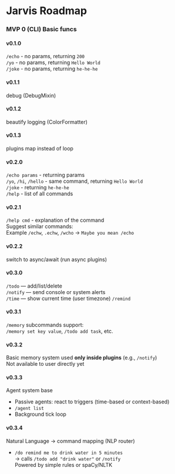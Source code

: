 # Jarvis Roadmap

### MVP 0 (CLI) Basic funcs

#### v0.1.0
`/echo` - no params, returning `200`  
`/yo` - no params, returning `Hello World`  
`/joke` - no params, returning `he-he-he`

#### v0.1.1
debug (DebugMixin)

#### v0.1.2
beautify logging (ColorFormatter)

#### v0.1.3
plugins map instead of loop

#### v0.2.0
`/echo params` - returning params  
`/yo`, `/hi`, `/hello` - same command, returning `Hello World`  
`/joke` - returning `he-he-he`  
`/help` - list of all commands

#### v0.2.1
`/help cmd` - explanation of the command  
Suggest similar commands:  
Example `/echw`, `.echw`, `/wcho` → `Maybe you mean /echo`

#### v0.2.2
switch to async/await (run async plugins)

#### v0.3.0
`/todo` — add/list/delete  
`/notify` — send console or system alerts  
`/time` — show current time (user timezone)
`/remind`

#### v0.3.1
`/memory`
subcommands support:  
`/memory set key value`, `/todo add task`, etc.

#### v0.3.2
Basic memory system used **only inside plugins** (e.g., `/notify`)  
Not available to user directly yet

#### v0.3.3
Agent system base  
- Passive agents: react to triggers (time-based or context-based)  
- `/agent list`  
- Background tick loop

#### v0.3.4
Natural Language → command mapping (NLP router)  
- `/do remind me to drink water in 5 minutes`  
→ calls `/todo add "drink water"` or `/notify`  
Powered by simple rules or spaCy/NLTK